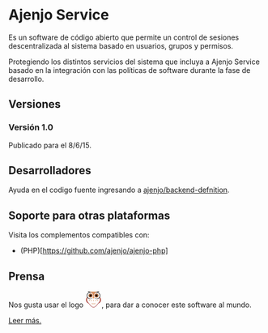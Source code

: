 Ajenjo Service
==============

Es un software de código abierto que permite un control de sesiones descentralizada al sistema basado en usuarios, grupos y permisos.

Protegiendo los distintos servicios del sistema que incluya a Ajenjo Service basado en la integración con las políticas de software durante la fase de desarrollo.

Versiones
---------

### Versión 1.0

Publicado para el 8/6/15.



Desarrolladores
---------------

Ayuda en el codigo fuente ingresando a [ajenjo/backend-defnition](https://github.com/ajenjo/backend-defnition).


Soporte para otras plataformas
------------------------------

Visita los complementos compatibles con:

 - (PHP)[https://github.com/ajenjo/ajenjo-php]



Prensa
------

Nos gusta usar el logo ![ajenjo logo](press/IsotipoX32.png), para dar a conocer
este software al mundo.

[Leer más.](press/README.md)





